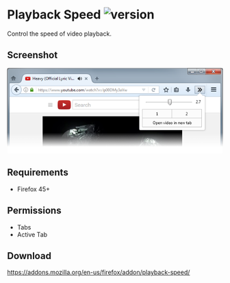 # Playback Speed ![version](https://img.shields.io/badge/AMO-v.1.2.9-blue.svg)
Control the speed of video playback.

## Screenshot
![](screenshots/1.png)

## Requirements
- Firefox 45+

## Permissions
- Tabs
- Active Tab

## Download
https://addons.mozilla.org/en-us/firefox/addon/playback-speed/
